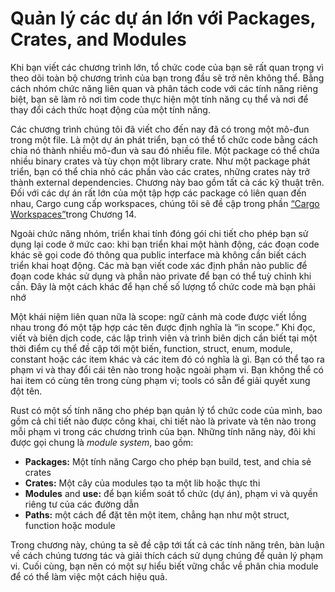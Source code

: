 # Quản lý các dự án lớn với Packages, Crates, and Modules

Khi bạn viết các chương trình lớn, tổ chức code của bạn sẽ rất quan trọng vì 
theo dõi toàn bộ chương trình của bạn trong đầu sẽ trở nên không thể.
Bằng cách nhóm chức năng liên quan và phân tách code với các tính năng riêng biệt, 
bạn sẽ làm rõ nơi tìm code thực hiện một tính năng cụ thể và nơi để thay đổi cách thức hoạt động của một tính năng.

Các chương trình chúng tôi đã viết cho đến nay đã có trong một mô-đun trong một file.
Là một dự án phát triển, bạn có thể tổ chức code bằng cách chia nó thành nhiều mô-đun và sau đó nhiều file. 
Một package có thể chứa nhiều binary crates và tùy chọn một library crate. 
Như một package phát triển, bạn có thể chia nhỏ các phần vào các crates, những crates này trở thành external dependencies.
Chương này bao gồm tất cả các kỹ thuật trên. Đối với các dự án rất lớn của một tập hợp các package có liên quan đến nhau, 
Cargo cung cấp workspaces, chúng tôi sẽ đề cập trong phần [“Cargo Workspaces”][workspaces]<!-- ignore -->trong Chương 14.
 

Ngoài chức năng nhóm, triển khai tính đóng gói chi tiết
cho phép bạn sử dụng lại code ở mức cao: khi bạn triển khai một hành động, các 
đoạn code khác sẽ gọi code đó thông qua public interface mà không cần biết cách 
triển khai hoạt động. Các mà bạn viết code xác định phần nào public để đoạn code khác sử dụng 
và phần nào private để bạn có thể tuỳ chỉnh khi cần. Đây là một cách khác để hạn chế số lượng 
tổ chức code mà bạn phải nhớ

Một khái niệm liên quan nữa là scope: ngữ cảnh mà code được viết lồng nhau trong đó
một tập hợp các tên được định nghĩa là “in scope.” Khi đọc, viết và biên dịch code, 
các lập trình viên và trình biên dịch cần biết tại một thời điểm cụ thể đề cập tới
một biến, function, struct, enum, module, constant hoặc các item khác và các item đó có nghĩa là gì.
Bạn có thể tạo ra phạm vi và thay đổi cái tên nào trong hoặc ngoài phạm vi. Bạn không thể có hai item 
có cùng tên trong cùng phạm vi; tools có sẵn để giải quyết xung đột tên.

Rust có một số tính năng cho phép bạn quản lý tổ chức code của mình, 
bao gồm cả chi tiết nào được công khai, chi tiết nào là private
và tên nào trong mỗi phạm vi trong các chương trình của bạn. 
Những tính năng này, đôi khi được gọi chung là *module system*, bao gồm:

* **Packages:** Một tính năng Cargo cho phép bạn build, test, and chia sẻ crates
* **Crates:** Một cây của modules tạo ta một lib hoặc thực thi
* **Modules** and **use:** để bạn kiểm soát tổ chức (dự án), phạm vi và quyền riêng tư của các đường dẫn
* **Paths:** một cách để đặt tên một item, chẳng hạn như một struct, function hoặc module

Trong chương này, chúng ta sẽ đề cập tới tất cả các tính năng trên, bàn luận về cách chúng tương tác 
và giải thích cách sử dụng chúng để quản lý phạm vi. Cuối cùng, bạn nên có một sự hiểu biết vững chắc về phân chia module để có thể làm việc một cách hiệu quả.

[workspaces]: ch14-03-cargo-workspaces.html
